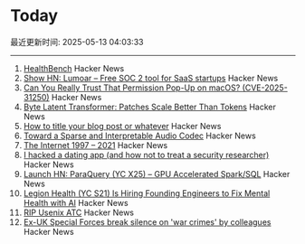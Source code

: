 # Today

最近更新时间: 2025-05-13 04:03:33

--- 
1. [HealthBench](https://openai.com/index/healthbench/) Hacker News
2. [Show HN: Lumoar – Free SOC 2 tool for SaaS startups](https://www.lumoar.com) Hacker News
3. [Can You Really Trust That Permission Pop-Up on macOS? (CVE-2025-31250)](https://wts.dev/posts/tcc-who/) Hacker News
4. [Byte Latent Transformer: Patches Scale Better Than Tokens](https://arxiv.org/abs/2412.09871) Hacker News
5. [How to title your blog post or whatever](https://dynomight.net/titles/) Hacker News
6. [Toward a Sparse and Interpretable Audio Codec](https://arxiv.org/abs/2505.05654) Hacker News
7. [The Internet 1997 – 2021](https://www.opte.org/the-internet) Hacker News
8. [I hacked a dating app (and how not to treat a security researcher)](https://alexschapiro.com/blog/security/vulnerability/2025/04/21/startups-need-to-take-security-seriously) Hacker News
9. [Launch HN: ParaQuery (YC X25) – GPU Accelerated Spark/SQL](https://news.ycombinator.com/item?id=43964505) Hacker News
10. [Legion Health (YC S21) Is Hiring Founding Engineers to Fix Mental Health with AI](https://www.workatastartup.com/jobs/75011) Hacker News
11. [RIP Usenix ATC](https://bcantrill.dtrace.org/2025/05/11/rip-usenix-atc/) Hacker News
12. [Ex-UK Special Forces break silence on 'war crimes' by colleagues](https://www.bbc.com/news/articles/cj3j5gxgz0do) Hacker News
